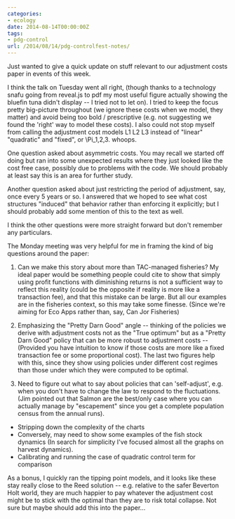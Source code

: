```yaml
---
categories:
- ecology
date: 2014-08-14T00:00:00Z
tags:
- pdg-control
url: /2014/08/14/pdg-controlfest-notes/
---
```


Just wanted to give a quick update on stuff relevant to our adjustment costs paper in events of this week.

I think the talk on Tuesday went all right, (though thanks to a technology snafu going from reveal.js to pdf my most useful figure actually showing the bluefin tuna didn't display -- I tried not to let on). I tried to keep the focus pretty big-picture throughout (we ignore these costs when we model, they matter) and avoid being too bold / prescriptive (e.g. not suggesting we found the 'right' way to model these costs). I also could not stop myself from calling the adjustment cost models L1 L2 L3 instead of "linear" "quadratic" and "fixed", or \Pi_1,2,3.  whoops.

One question asked about asymmetric costs.   You may recall we started off doing but ran into some unexpected results where they just looked like the cost free case, possibly due to problems with the code.  We should probably at least say this is an area for further study.

Another question asked about just restricting the period of adjustment, say, once every 5 years or so. I answered that we hoped to see what cost structures "induced" that behavior rather than enforcing it explicitly; but I should probably add some mention of this to the text as well.

I think the other questions were more straight forward but don't remember any particulars.


The Monday meeting was very helpful for me in framing the kind of big questions around the paper:

1) Can we make this story about more than TAC-managed fisheries? My ideal paper would be something people could cite to show that simply using profit functions with diminishing returns is not a sufficient way to reflect this reality (could be the opposite if reality is more like a transaction fee), and that this mistake can be large.  But all our examples are in the fisheries context, so this may take some finesse.  (Since we're aiming for Eco Apps rather than, say, Can Jor Fisheries)


2)  Emphasizing the "Pretty Darn Good" angle -- thinking of the policies we derive with adjustment costs not as the "True optimum" but as a "Pretty Darn Good" policy that can be more robust to adjustment costs -- (Provided you have intuition to know if those costs are more like a fixed transaction fee or some proportional cost).  The last two figures help with this, since they show using policies under different cost regimes than those under which they were computed to be optimal.

3) Need to figure out what to say about policies that can 'self-adjust', e.g. when you don't have to change the law to respond to the fluctuations. (Jim pointed out that Salmon are the best/only case where you can actually manage by "escapement" since you get a complete population census from the annual runs).

- Stripping down the complexity of the charts
- Conversely, may need to show some examples of the fish stock dynamics (In search for simplicity I've focused almost all the graphs on harvest dynamics).
- Calibrating and running the case of quadratic control term for comparison


As a bonus, I quickly ran the tipping point models, and it looks like these stay really close to the Reed solution -- e.g. relative to the safer Beverton Holt world, they are much happier to pay whatever the adjustment cost might be to stick with the optimal than they are to risk total collapse. Not sure but maybe should add this into the paper...
